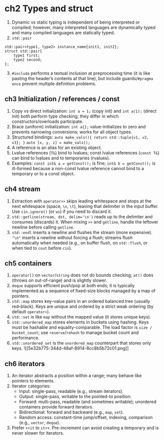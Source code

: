 # ch2 Types and struct
1. Dynamic vs static typing is independent of being interpreted or compiled; however, many interpreted languages are dynamically typed and many compiled languages are statically typed.
2. `std::pair`
```
std::pair<type1, type2> instance_name{init1, init2};
struct std::pair{
	type1 first;
	type2 second;
};
```
3. `#include` performs a textual inclusion at preprocessing time (it is like pasting the header’s contents at that line), but include guards/`#pragma once` prevent multiple definition problems.
## ch3 Initialization / references / const
1. Copy vs direct initialization: `int a = 1;` (copy init) and `int a(1);` (direct init) both perform type checking; they differ in which constructors/overloads participate.
2. Brace (uniform) initialization: `int a{};` value-initializes to zero and prevents narrowing conversions; works for all object types.
3. Structured bindings:
	`auto make_vals(){ return std::tuple{v1, v2, v3}; }`
	`auto [x, y, z] = make_vals();`
4. A reference is an alias for an existing object.
5. Lvalue references (`T&`) bind to lvalues; const lvalue references (`const T&`) can bind to lvalues and to temporaries (rvalues).
6. Examples: `const int& a = getConst();` is fine; `int& b = getConst();` is ill-formed because a non-const lvalue reference cannot bind to a temporary or to a const object.

## ch4 stream
1. Extraction with `operator>>` skips leading whitespace and stops at the next whitespace (space, `\n`, `\t`), leaving that delimiter in the input buffer. Use `cin.ignore()` (or `ws`) if you need to discard it.
2. `std::getline(stream, dst, delim='\n')` reads up to the delimiter and consumes (discards) it. When mixing `>>` and `getline`, handle the leftover newline before calling `getline`.
3. `std::endl` inserts a newline and flushes the stream (more expensive). `"\n"` inserts a newline without forcing a flush; streams flush automatically when needed (e.g., on buffer flush, on `std::flush`, or when tied to `cout` before `cin`).

## ch5 containers
1. `operator[]` on `vector`/`string` does not do bounds checking; `at()` does (throws on out-of-range) and is slightly slower.
2. `deque` supports efficient push/pop at both ends; it is typically implemented as a sequence of fixed-size blocks managed by a map of pointers.
3. `std::map` stores key–value pairs in an ordered balanced tree (usually red–black). Keys are unique and ordered by a strict weak ordering (by default `operator<`).
4. `std::set` is like `map` without the mapped value (it stores unique keys).
5. `std::unordered_map` stores elements in buckets using hashing. Keys must be hashable and equality-comparable. The load factor is `size / bucket_count`; use `reserve`/`rehash` to manage bucket count and performance.
6. `std::unordered_set` is the `unordered_map` counterpart that stores only keys.
![[5e32b775-344d-48af-8914-8cc8b5b72c01.png]]
## ch6 iterators
1. An iterator abstracts a position within a range; many behave like pointers to elements.
2. Iterator categories:
	- Input: single-pass, readable (e.g., stream iterators).
	- Output: single-pass, writable to the pointed-to position.
	- Forward: multi-pass, readable (and sometimes writable); unordered containers provide forward iterators.
	- Bidirectional: forward and backward (e.g., `map`, `set`).
	- Random access: constant-time jump/offset, indexing, comparison (e.g., `vector`, `deque`).
3. Prefer `++it` to `it++`. Pre-increment can avoid creating a temporary and is never slower for iterators.
